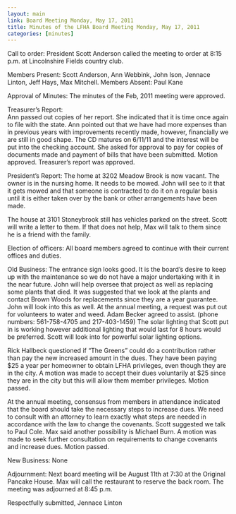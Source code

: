 ```yaml
---
layout: main
link: Board Meeting Monday, May 17, 2011
title: Minutes of the LFHA Board Meeting Monday, May 17, 2011
categories: [minutes]
---
```


Call to order:  President Scott Anderson called the meeting to order
at 8:15 p.m. at Lincolnshire Fields country club.

Members Present: Scott Anderson, Ann Webbink, John Ison, Jennace
Linton, Jeff Hays, Max Mitchell.
Members Absent: Paul Kane

Approval of Minutes:  The minutes of the Feb, 2011 meeting were
approved. 

Treasurer’s Report:  
Ann passed out copies of her report. She indicated that it is time
once again to file with the state. Ann pointed out that we have had
more expenses than in previous years with improvements recently
made, however, financially we are still in good shape.  The CD
matures on 6/11/11 and the interest will be put into the checking
account. She asked for approval to pay for copies of documents made
and payment of bills that have been submitted. Motion approved.
Treasurer’s report was approved. 

President’s Report: 
The home at 3202 Meadow Brook is now vacant. The owner is in the
nursing home. It needs to be mowed. John will see to it that it gets
mowed and that someone is contracted to do it on a regular basis
until it is either taken over by the bank or other arrangements have
been made. 

The house at 3101 Stoneybrook still has vehicles parked on the
street. Scott will write a letter to them. If that does not help,
Max will talk to them since he is a friend with the family. 

Election of officers: All board members agreed to continue with
their current offices and duties. 

Old Business: 
The entrance sign looks good. It is the board’s desire to keep up
with the maintenance so we do not have a major undertaking with it
in the near future. John will help oversee that project as well as
replacing some plants that died. It was suggested that we look at
the plants and contact Brown Woods for replacements since they are a
year guarantee. John will look into this as well.  At the annual
meeting, a request was put out for volunteers to water and weed.
Adam Becker agreed to assist. (phone numbers: 561-758-4705 and
217-403-1459) The solar lighting that Scott put in is working
however additional lighting that would last for 8 hours would be
preferred. Scott will look into for powerful solar lighting options. 

Rick Hallbeck questioned if “The Greens” could do a contribution
rather than pay the new increased amount in the dues. They have been
paying $25 a year per homeowner to obtain LFHA privileges, even
though they are in the city. A motion was made to accept their dues
voluntarily at $25 since they are in the city but this will allow
them member privileges. Motion passed. 

At the annual meeting, consensus from members in attendance
indicated that the board should take the necessary steps to increase
dues. We need to consult with an attorney to learn exactly what
steps are needed in accordance with the law to change the covenants.
Scott suggested we talk to Paul Cole. Max said another possibility
is Michael Burn. A motion was made to seek further consultation on
requirements to change covenants and increase dues. Motion passed. 

New Business: None

Adjournment:  Next board meeting will be August 11th at 7:30 at the
Original Pancake House. Max will call the restaurant to reserve the
back room. The meeting was adjourned at 8:45 p.m.

Respectfully submitted,
Jennace Linton
